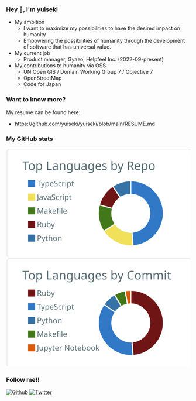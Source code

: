 ### Hey 🍻, I'm yuiseki

- My ambition
  - I want to maximize my possibilities to have the desired impact on humanity.
  - Empowering the possibilities of humanity through the development of software that has universal value.
- My current job
  - Product manager, Gyazo, Helpfeel Inc. (2022-09-present)
- My contributions to humanity via OSS
  - UN Open GIS / Domain Working Group 7 / Objective 7
  - OpenStreetMap
  - Code for Japan


### Want to know more?

My resume can be found here:
- https://github.com/yuiseki/yuiseki/blob/main/RESUME.md

### My GitHub stats

[![](https://raw.githubusercontent.com/yuiseki/yuiseki/main/profile-summary-card-output/default/1-repos-per-language.svg)](https://github.com/vn7n24fzkq/github-profile-summary-cards)
[![](https://raw.githubusercontent.com/yuiseki/yuiseki/main/profile-summary-card-output/default/2-most-commit-language.svg)](https://github.com/vn7n24fzkq/github-profile-summary-cards)

### Follow me!!

[![Github](https://img.shields.io/github/followers/yuiseki?label=Follow&style=social)](https://github.com/yuiseki)
[![Twitter](https://img.shields.io/twitter/follow/yuiseki_?style=social)](https://twitter.com/yuiseki_)
